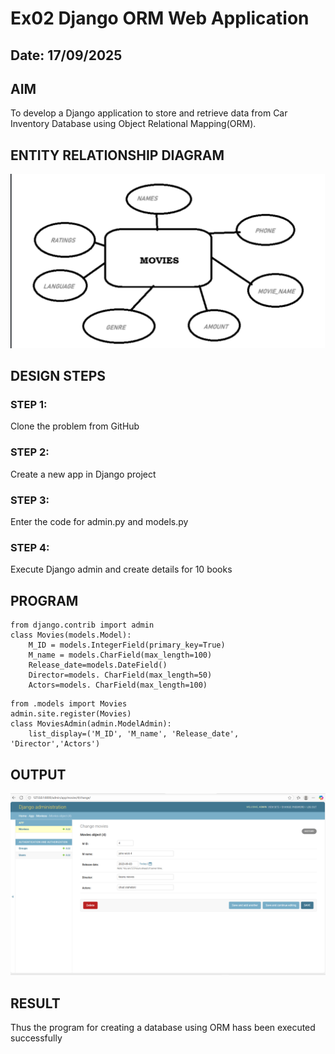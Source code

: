 # Ex02 Django ORM Web Application
## Date: 17/09/2025

## AIM
To develop a Django application to store and retrieve data from Car Inventory Database using Object Relational Mapping(ORM).

## ENTITY RELATIONSHIP DIAGRAM
![alt text](image-2.png)


## DESIGN STEPS

### STEP 1:
Clone the problem from GitHub

### STEP 2:
Create a new app in Django project

### STEP 3:
Enter the code for admin.py and models.py

### STEP 4:
Execute Django admin and create details for 10 books

## PROGRAM
```from django.db import models
from django.contrib import admin
class Movies(models.Model):
    M_ID = models.IntegerField(primary_key=True)
    M_name = models.CharField(max_length=100)
    Release_date=models.DateField()
    Director=models. CharField(max_length=50)
    Actors=models. CharField(max_length=100)
```
```from django.contrib import admin 
from .models import Movies
admin.site.register(Movies)
class MoviesAdmin(admin.ModelAdmin):
    list_display=('M_ID', 'M_name', 'Release_date', 'Director','Actors') 
```



## OUTPUT

![alt text](image-1.png)


## RESULT
Thus the program for creating a database using ORM hass been executed successfully
